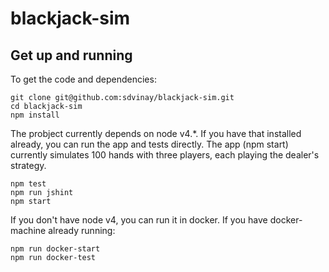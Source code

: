 # blackjack-sim

## Get up and running

To get the code and dependencies:

    git clone git@github.com:sdvinay/blackjack-sim.git
	cd blackjack-sim
    npm install

The probject currently depends on node v4.*.  If you have that installed already, 
you can run the app and tests directly.  The app (npm start) currently simulates
100 hands with three players, each playing the dealer's strategy.

    npm test
    npm run jshint
    npm start
  
If you don't have node v4, you can run it in docker.  If you have docker-machine already running:

    npm run docker-start
    npm run docker-test
